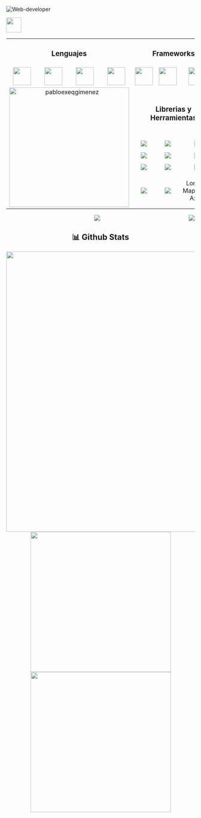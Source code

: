![Web-developer](https://res.cloudinary.com/dryi0j55n/image/upload/f_auto,q_auto/v1/varios/lquqn3z49xv60aadwrl5)



<table align="center">
	<img src="https://media2.giphy.com/media/QssGEmpkyEOhBCb7e1/giphy.gif?cid=ecf05e47a0n3gi1bfqntqmob8g9aid1oyj2wr3ds3mg700bl&rid=giphy.gif" width ="40">

 <tr >
	 <td align="center" colspan="4" height="10">
        <h3>Lenguajes</h3>   
    </td>
	 <td align="center" colspan="3" height="10">
        <h3>Frameworks</h3>   
    </td>
	 
 </tr>

<tr>
      <td align="center" width="96">
    <img src="https://skillicons.dev/icons?i=java" width="48" height="48" />
     </td>
	 <td align="center" width="96">
     	<img src="https://skillicons.dev/icons?i=js" width="48" height="48"/>    
    </td>
	 <td align="center" width="96">
	<img src="https://skillicons.dev/icons?i=html" width="48" height="48"/>     
    </td>
 <td align="center" width="96">
	<img src="https://skillicons.dev/icons?i=css" width="48" height="48"/>      
    </td>
		<td align="center" width="96">
	<img src="https://skillicons.dev/icons?i=spring" width="48" height="48"/>    
    <td align="center" width="96">
	<img src="https://skillicons.dev/icons?i=vue" width="48" height="48"/>      
    </td>
	<td align="center" width="96">
	<img src="https://skillicons.dev/icons?i=bootstrap" width="48" height="48"/>     
    </td>	
 </tr>
 <tr>
	 <td align="center" colspan="4" rowspan="5">
     <img src="https://github-readme-stats.vercel.app/api/top-langs?username=pabloexeqgimenez&show_icons=true&theme=tokyonight&locale=es&hide=jupyter%20notebook,lex,&langs_count=8" alt="pabloexeqgimenez" height="320" />
    </td>
 	<td colspan="3" align="center">
		<h3>Librerias y Herramientas</h3>
	<tr>
		<td align="center">
			<img src="https://skillicons.dev/icons?i=gradle" />
		</td>
		<td align="center">
			<img src="https://skillicons.dev/icons?i=hibernate" />
		</td>
		<td align="center">
			<img src="https://skillicons.dev/icons?i=postgres" />
		</td>
	</tr>
	</td>
	<tr align="center">
		<td>
			<img src="https://skillicons.dev/icons?i=postman" />
		</td>
		<td>
			<img src="https://skillicons.dev/icons?i=idea" />
		</td>
		<td>
			<img src="https://skillicons.dev/icons?i=eclipse" />
		</td>
	</tr>
 <tr align="center">
		<td>
			<img src="https://skillicons.dev/icons?i=vscode" />
		</td>
		<td>
			<img src="https://skillicons.dev/icons?i=linux" />
		</td>
		<td>
			<img src="https://skillicons.dev/icons?i=git" />
		</td>
	</tr>
  <tr align="center">
		<td>
			<img src="https://skillicons.dev/icons?i=github" />
		</td>
		<td>
			<img src="https://skillicons.dev/icons?i=docker" />
		</td>
		<td>
			Lombok<br>MapStruct<br>Axios
		</td>
	</tr>
 </tr>
 
</table>


<div align="center">

  <img src="https://user-images.githubusercontent.com/73097560/115834477-dbab4500-a447-11eb-908a-139a6edaec5c.gif">
<img align="right" src="https://views.whatilearened.today/views/github/pabloexeqgimenez/pabloexeqgimenez.svg?cache=remove"/>

 <h2> 📊 Github Stats</h2>
<p >
<img src="http://github-profile-summary-cards.vercel.app/api/cards/profile-details?username=PabloExeqGimenez&theme=tokyonight" width="750" align="center">
<br>
<img src="http://github-profile-summary-cards.vercel.app/api/cards/repos-per-language?username=pabloexeqgimenez&theme=tokyonight" width="375">
<img src="http://github-profile-summary-cards.vercel.app/api/cards/most-commit-language?username=pabloexeqgimenez&theme=tokyonight" width="375">
	
</p>

</div>

<!--
**PabloExeQGimenez/PabloExeQGimenez** is a ✨ _special_ ✨ repository because its `README.md` (this file) appears on your GitHub profile.

Here are some ideas to get you started:

- 🔭 I’m currently working on ...
- 🌱 I’m currently learning ...
- 👯 I’m looking to collaborate on ...
- 🤔 I’m looking for help with ...
- 💬 Ask me about ...
- 📫 How to reach me: ...
- 😄 Pronouns: ...
- ⚡ Fun fact: ...
-->
